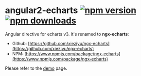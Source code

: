 # angular2-echarts [![npm version](https://badge.fury.io/js/angular2-echarts.svg)](http://badge.fury.io/js/angular2-echarts) [![npm downloads](https://img.shields.io/npm/dm/angular2-echarts.svg)](https://npmjs.org/angular2-echarts)
Angular directive for echarts v3. It's renamed to **ngx-echarts**: 

+ Github: [https://github.com/xieziyu/ngx-echarts](https://github.com/xieziyu/ngx-echarts)
+ NPM: [https://www.npmjs.com/package/ngx-echarts](https://www.npmjs.com/package/ngx-echarts)

Please refer to the [demo](https://xieziyu.github.io/#/ngx-echarts/demo) page.
